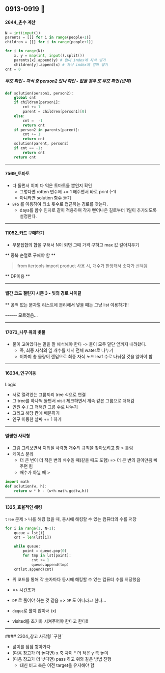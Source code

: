 ## 0913-0919 :ribbon:

#### 2644_촌수 계산

```python
N = int(input())
parents = [[] for i in range(people+1)]
children = [[] for i in range(people+1)]

for i in range(N):
    x, y = map(int, input().split())
    parents[x].append(y) # 엄마 index에 자식 넣기 
    children[y].append(x) # 자식 index에 엄마 넣기 
cnt = 0
```

##### 부모 확인 - 자식 중 person2 있나 확인 - 없을 경우 또 부모 확인 (반복)

```python
def solution(person1, person2):
    global cnt
    if children[person1]:
        cnt += 1
        parent = children[person1][0]
    else:
        cnt =  -1
        return cnt
    if person2 in parents[parent]:
        cnt += 1
        return cnt
    solution(parent, person2)
    if cnt == -1:
        return cnt
    return cnt
```

<hr>

#### 7569_토마토

- 다 돌면서 이미 다 익은 토마토들 뿐인지 확인 
  - 그렇다면 rotten 변수에 += 1 해주면서 바로 print (-1)
  - 아니라면 solution 함수 돌기 
- `BFS` 를 이용하여 최소 횟수로 접근하는 경로를 찾는다. 
  - days를 함수 인자로 같이 적용하여 각자 뻗어나온 길로부터 1일이 추가되도록 설정한다. 

<hr>

#### 11052_카드 구매하기 

- 부분집합의 합을 구해서 N이 되면 그때 가격 구하고 max 값 갈아치우기 

** 중복 순열로 구해야 함 ** 

> from itertools import product 사용 시, 개수가 한정돼서 숫자가 선택됨 

** DP이용 ** 



<hr>

#### 월간 코드 챌린지 시즌 3 - 빛의 경로 사이클

** 공백 없는 문자열 리스트에 분리해서 넣을 때는 그냥 list 이용하기!! 

------ 모르겠음...

<hr>

#### 17073_나무 위의 빗물

- 물이 고여있다는 말을 잘 해석해야 한다 -> 물이 모두 말단 잎까지 내려왔다. 
  - 즉, 최종 자식의 잎 개수를 세서 전체 water로 나누기 
  - 어차피 총 물량이 랜덤으로 최종 자식 노드 leaf 수로 나눠질 것을 알아야 함

<hr>

#### 16234_인구이동

Logic 

- 서로 열려있는 그룹끼리 tree 식으로 연결 
- 그 tree를 하나씩 돌면서 visit 체크하면서 계속 같은 그룹으로 더해감
- 인원 수 / 그 더해간 그룹 수로 나누기 
- 그리고 해당 칸에 배분하기 
- 인구 이동한 날짜 += 1 하기 

<hr>

#### 멀쩡한 사각형

- 그림 그려보면서 지워질 사각형 개수의 규칙을 찾아보려고 함 > 틀림 
- 케이스 분리 
  - 더 큰 변이 더 작은 변의 배수일 때(같을 때도 포함) => 더 큰 변의 길이만큼 빼주면 됨 
  - 배수가 아닐 때 >

```python
import math
def solution(w, h):
    return w * h - (w+h-math.gcd(w,h))
```

<hr>

#### 1325_효율적인 해킹

`tree` 문제 > 나를 해킹 했을 때, 동시에 해킹할 수 있는 컴퓨터의 수를 저장 

```python
for i in range(1, N+1):
    queue = lst[i]
    cnt = len(lst[i])

    while queue:
        point = queue.pop(0)
        for tmp in lst[point]:
            cnt += 1
            queue.append(tmp)
    cntlst.append(cnt)
```

- 위 코드를 통해 각 숫자마다 동시에 해킹할 수 있는 컴퓨터 수를 저장했음 
- => 시간초과 
- `DP` 로 풀어야 하는 것 같음 => `DP` 도 아니라고 한다...

- `deque`로 풀지 않아서 (x)
- visited를 초기화 시켜주어야 한다고 한다!! 

<hr>
#### 2304_창고 사각형 `구현` 

- 넓이를 점점 쌓아가자 
- (다음 창고가 더 높다면) x 축 차이 * 더 작은 y 축 높이 
- (다음 창고가 더 낮다면) pass 하고 위와 같은 방법 진행 
  - 대신 비교 축은 이전 target을 유지해야 함 




